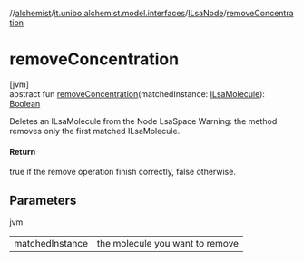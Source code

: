 //[alchemist](../../../index.md)/[it.unibo.alchemist.model.interfaces](../index.md)/[ILsaNode](index.md)/[removeConcentration](remove-concentration.md)

# removeConcentration

[jvm]\
abstract fun [removeConcentration](remove-concentration.md)(matchedInstance: [ILsaMolecule](../-i-lsa-molecule/index.md)): [Boolean](https://kotlinlang.org/api/latest/jvm/stdlib/kotlin/-boolean/index.html)

Deletes an ILsaMolecule from the Node LsaSpace Warning: the method removes only the first matched ILsaMolecule.

#### Return

true if the remove operation finish correctly, false otherwise.

## Parameters

jvm

| | |
|---|---|
| matchedInstance | the molecule you want to remove |
